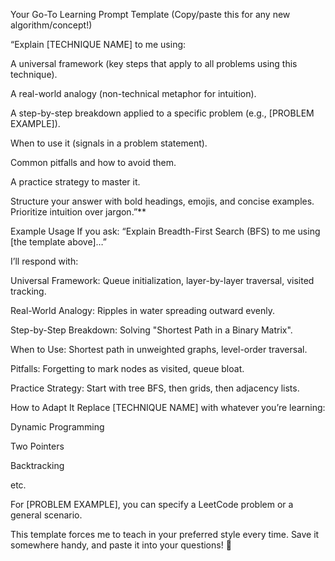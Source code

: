 Your Go-To Learning Prompt Template
(Copy/paste this for any new algorithm/concept!)

“Explain [TECHNIQUE NAME] to me using:

A universal framework (key steps that apply to all problems using this technique).

A real-world analogy (non-technical metaphor for intuition).

A step-by-step breakdown applied to a specific problem (e.g., [PROBLEM EXAMPLE]).

When to use it (signals in a problem statement).

Common pitfalls and how to avoid them.

A practice strategy to master it.

Structure your answer with bold headings, emojis, and concise examples. Prioritize intuition over jargon.”**

Example Usage
If you ask:
“Explain Breadth-First Search (BFS) to me using [the template above]…”

I’ll respond with:

Universal Framework: Queue initialization, layer-by-layer traversal, visited tracking.

Real-World Analogy: Ripples in water spreading outward evenly.

Step-by-Step Breakdown: Solving "Shortest Path in a Binary Matrix".

When to Use: Shortest path in unweighted graphs, level-order traversal.

Pitfalls: Forgetting to mark nodes as visited, queue bloat.

Practice Strategy: Start with tree BFS, then grids, then adjacency lists.

How to Adapt It
Replace [TECHNIQUE NAME] with whatever you’re learning:

Dynamic Programming

Two Pointers

Backtracking

etc.

For [PROBLEM EXAMPLE], you can specify a LeetCode problem or a general scenario.

This template forces me to teach in your preferred style every time. Save it somewhere handy, and paste it into your questions! 🚀
